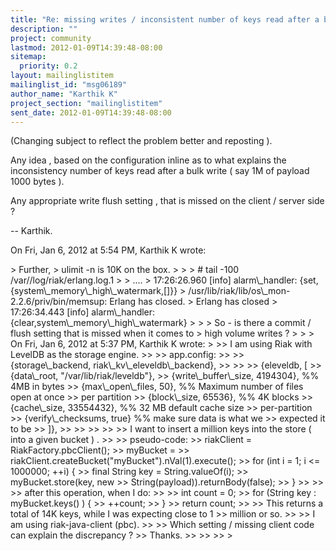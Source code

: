 ```yaml
---
title: "Re: missing writes / inconsistent number of keys read after a bulk	write"
description: ""
project: community
lastmod: 2012-01-09T14:39:48-08:00
sitemap:
  priority: 0.2
layout: mailinglistitem
mailinglist_id: "msg06189"
author_name: "Karthik K"
project_section: "mailinglistitem"
sent_date: 2012-01-09T14:39:48-08:00
---
```



(Changing subject to reflect the problem better and reposting ).

Any idea , based on the configuration inline as to what explains the
inconsistency number of keys read after a bulk write ( say 1M of payload
1000 bytes ).

Any appropriate write flush setting , that is missed on the client / server
side ?


--
 Karthik.


On Fri, Jan 6, 2012 at 5:54 PM, Karthik K  wrote:

&gt; Further,
&gt; ulimit -n is 10K on the box.
&gt;
&gt;
&gt; # tail -100 /var//log/riak/erlang.log.1
&gt;
&gt; ....
&gt; 17:26:26.960 [info] alarm\\_handler: {set,{system\\_memory\\_high\\_watermark,[]}}
&gt; /usr/lib/riak/lib/os\\_mon-2.2.6/priv/bin/memsup: Erlang has closed.
&gt; Erlang has closed
&gt; 17:26:34.443 [info] alarm\\_handler: {clear,system\\_memory\\_high\\_watermark}
&gt;
&gt;
&gt; So - is there a commit / flush setting that is missed when it comes to
&gt; high volume writes ?
&gt;
&gt;
&gt; On Fri, Jan 6, 2012 at 5:37 PM, Karthik K  wrote:
&gt;
&gt;&gt; I am using Riak with LevelDB as the storage engine.
&gt;&gt;
&gt;&gt; app.config:
&gt;&gt;
&gt;&gt; {storage\\_backend, riak\\_kv\\_eleveldb\\_backend},
&gt;&gt;
&gt;&gt;
&gt;&gt; {eleveldb, [
&gt;&gt; {data\\_root, "/var/lib/riak/leveldb"},
&gt;&gt; {write\\_buffer\\_size, 4194304}, %% 4MB in bytes
&gt;&gt; {max\\_open\\_files, 50}, %% Maximum number of files open at once
&gt;&gt; per partition
&gt;&gt; {block\\_size, 65536}, %% 4K blocks
&gt;&gt; {cache\\_size, 33554432}, %% 32 MB default cache size
&gt;&gt; per-partition
&gt;&gt; {verify\\_checksums, true} %% make sure data is what we
&gt;&gt; expected it to be
&gt;&gt; ]},
&gt;&gt;
&gt;&gt;
&gt;&gt;
&gt;&gt;
&gt;&gt; I want to insert a million keys into the store ( into a given bucket ) .
&gt;&gt;
&gt;&gt; pseudo-code:
&gt;&gt; riakClient = RiakFactory.pbcClient();
&gt;&gt; myBucket =
&gt;&gt; riakClient.createBucket("myBucket").nVal(1).execute();
&gt;&gt; for (int i = 1; i &lt;= 1000000; ++i) {
&gt;&gt; final String key = String.valueOf(i);
&gt;&gt; myBucket.store(key, new
&gt;&gt; String(payload)).returnBody(false);
&gt;&gt; }
&gt;&gt;
&gt;&gt;
&gt;&gt; after this operation, when I do:
&gt;&gt;
&gt;&gt; int count = 0;
&gt;&gt; for (String key : myBucket.keys() ) {
&gt;&gt; ++count;
&gt;&gt; }
&gt;&gt; return count;
&gt;&gt;
&gt;&gt; This returns a total of 14K keys, while I was expecting close to 1
&gt;&gt; million or so.
&gt;&gt;
&gt;&gt; I am using riak-java-client (pbc).
&gt;&gt;
&gt;&gt; Which setting / missing client code can explain the discrepancy ?
&gt;&gt; Thanks.
&gt;&gt;
&gt;&gt;
&gt;&gt;
&gt;
